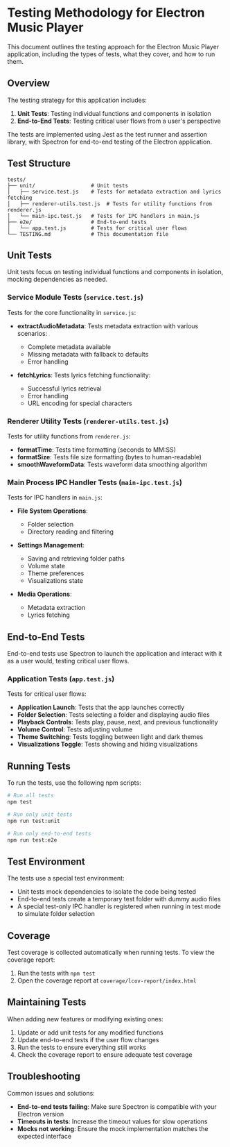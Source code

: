 # Testing Methodology for Electron Music Player

This document outlines the testing approach for the Electron Music Player application, including the types of tests, what they cover, and how to run them.

## Overview

The testing strategy for this application includes:

1. **Unit Tests**: Testing individual functions and components in isolation
2. **End-to-End Tests**: Testing critical user flows from a user's perspective

The tests are implemented using Jest as the test runner and assertion library, with Spectron for end-to-end testing of the Electron application.

## Test Structure

```
tests/
├── unit/                  # Unit tests
│   ├── service.test.js    # Tests for metadata extraction and lyrics fetching
│   ├── renderer-utils.test.js  # Tests for utility functions from renderer.js
│   └── main-ipc.test.js   # Tests for IPC handlers in main.js
├── e2e/                   # End-to-end tests
│   └── app.test.js        # Tests for critical user flows
└── TESTING.md             # This documentation file
```

## Unit Tests

Unit tests focus on testing individual functions and components in isolation, mocking dependencies as needed.

### Service Module Tests (`service.test.js`)

Tests for the core functionality in `service.js`:

- **extractAudioMetadata**: Tests metadata extraction with various scenarios:
  - Complete metadata available
  - Missing metadata with fallback to defaults
  - Error handling

- **fetchLyrics**: Tests lyrics fetching functionality:
  - Successful lyrics retrieval
  - Error handling
  - URL encoding for special characters

### Renderer Utility Tests (`renderer-utils.test.js`)

Tests for utility functions from `renderer.js`:

- **formatTime**: Tests time formatting (seconds to MM:SS)
- **formatSize**: Tests file size formatting (bytes to human-readable)
- **smoothWaveformData**: Tests waveform data smoothing algorithm

### Main Process IPC Handler Tests (`main-ipc.test.js`)

Tests for IPC handlers in `main.js`:

- **File System Operations**:
  - Folder selection
  - Directory reading and filtering

- **Settings Management**:
  - Saving and retrieving folder paths
  - Volume state
  - Theme preferences
  - Visualizations state

- **Media Operations**:
  - Metadata extraction
  - Lyrics fetching

## End-to-End Tests

End-to-end tests use Spectron to launch the application and interact with it as a user would, testing critical user flows.

### Application Tests (`app.test.js`)

Tests for critical user flows:

- **Application Launch**: Tests that the app launches correctly
- **Folder Selection**: Tests selecting a folder and displaying audio files
- **Playback Controls**: Tests play, pause, next, and previous functionality
- **Volume Control**: Tests adjusting volume
- **Theme Switching**: Tests toggling between light and dark themes
- **Visualizations Toggle**: Tests showing and hiding visualizations

## Running Tests

To run the tests, use the following npm scripts:

```bash
# Run all tests
npm test

# Run only unit tests
npm run test:unit

# Run only end-to-end tests
npm run test:e2e
```

## Test Environment

The tests use a special test environment:

- Unit tests mock dependencies to isolate the code being tested
- End-to-end tests create a temporary test folder with dummy audio files
- A special test-only IPC handler is registered when running in test mode to simulate folder selection

## Coverage

Test coverage is collected automatically when running tests. To view the coverage report:

1. Run the tests with `npm test`
2. Open the coverage report at `coverage/lcov-report/index.html`

## Maintaining Tests

When adding new features or modifying existing ones:

1. Update or add unit tests for any modified functions
2. Update end-to-end tests if the user flow changes
3. Run the tests to ensure everything still works
4. Check the coverage report to ensure adequate test coverage

## Troubleshooting

Common issues and solutions:

- **End-to-end tests failing**: Make sure Spectron is compatible with your Electron version
- **Timeouts in tests**: Increase the timeout values for slow operations
- **Mocks not working**: Ensure the mock implementation matches the expected interface